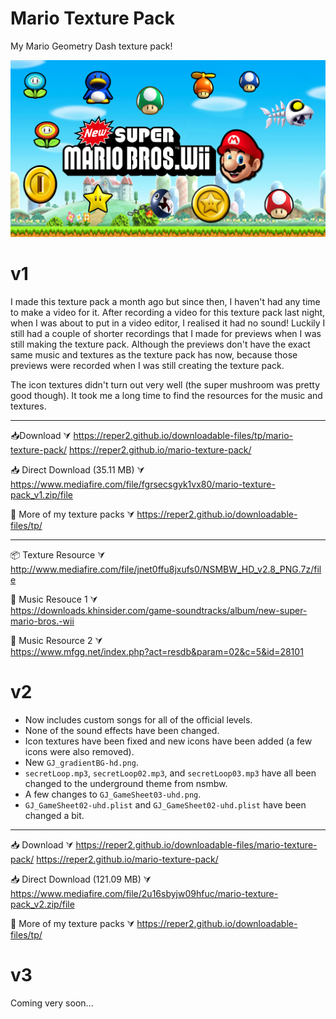 # Mario Texture Pack
My Mario Geometry Dash texture pack!

<img src="assets/meta-img.png">

# v1
I made this texture pack a month ago but since then, I haven't had any time to make a video for it. After recording a video for this texture pack last night, when I was about to put in a video editor, I realised it had no sound! Luckily I still had a couple of shorter recordings that I made for previews when I was still making the texture pack. Although the previews don't have the exact same music and textures as the texture pack has now, because those previews were recorded when I was still creating the texture pack.

The icon textures didn't turn out very well (the super mushroom was pretty good though). It took me a long time to find the resources for the music and textures.

-----------------------------------------------------------------------------------------------------------------------

📥Download ⮛
https://reper2.github.io/downloadable-files/tp/mario-texture-pack/
https://reper2.github.io/mario-texture-pack/

📥 Direct Download (35.11 MB) ⮛
https://www.mediafire.com/file/fgrsecsgyk1vx80/mario-texture-pack_v1.zip/file

👀 More of my texture packs ⮛
https://reper2.github.io/downloadable-files/tp/

------------------------------------------------------------------------------------------------------------------------

📦 Texture Resource ⮛<br>
http://www.mediafire.com/file/jnet0ffu8jxufs0/NSMBW_HD_v2.8_PNG.7z/file

🎵 Music Resouce 1 ⮛<br>
https://downloads.khinsider.com/game-soundtracks/album/new-super-mario-bros.-wii

🎵 Music Resource 2 ⮛<br>
https://www.mfgg.net/index.php?act=resdb&param=02&c=5&id=28101

# v2
* Now includes custom songs for all of the official levels.
* None of the sound effects have been changed.
* Icon textures have been fixed and new icons have been added (a few icons were also removed).
* New `GJ_gradientBG-hd.png`.
* `secretLoop.mp3`, `secretLoop02.mp3`, and `secretLoop03.mp3` have all been changed to the underground theme from nsmbw.
* A few changes to `GJ_GameSheet03-uhd.png`.
* `GJ_GameSheet02-uhd.plist` and `GJ_GameSheet02-uhd.plist` have been changed a bit.

-----------------------------------------------------------------------------------------------------------------------

📥 Download ⮛
https://reper2.github.io/downloadable-files/mario-texture-pack/
https://reper2.github.io/mario-texture-pack/

📥 Direct Download (121.09 MB) ⮛
https://www.mediafire.com/file/2u16sbyjw09hfuc/mario-texture-pack_v2.zip/file

👀 More of my texture packs ⮛
https://reper2.github.io/downloadable-files/tp/

# v3
Coming very soon...
